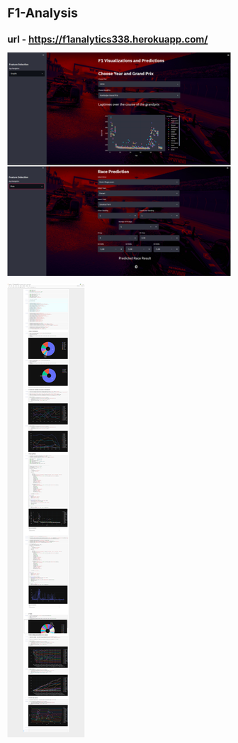 # F1-Analysis 
## url - https://f1analytics338.herokuapp.com/
![Alt text](https://raw.githubusercontent.com/frax0n/F1-Analysis/Frax/images/analytics.png "Page Preview")
![Alt text](https://raw.githubusercontent.com/frax0n/F1-Analysis/Frax/analytics2.png "Page Preview 2 ")

![Alt text](https://raw.githubusercontent.com/frax0n/F1-Analysis/Frax/images/screencapture-localhost-8888-notebooks-F1TurboHybridPCA-ipynb-2021-08-19-23_14_37.png "F1 PCA")
